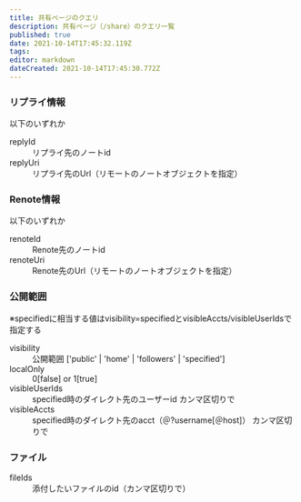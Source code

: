 ```yaml
---
title: 共有ページのクエリ
description: 共有ページ（/share）のクエリ一覧
published: true
date: 2021-10-14T17:45:32.119Z
tags: 
editor: markdown
dateCreated: 2021-10-14T17:45:30.772Z
---
```


### リプライ情報
以下のいずれか

<dl>
<dt>replyId</dt>
<dd>リプライ先のノートid</dd>
<dt>replyUri</dt>
<dd>リプライ先のUrl（リモートのノートオブジェクトを指定）</dd>
</dl>

### Renote情報
以下のいずれか

<dl>
<dt>renoteId</dt>
<dd>Renote先のノートid</dd>
<dt>renoteUri</dt>
<dd>Renote先のUrl（リモートのノートオブジェクトを指定）</dd>
</dl>

### 公開範囲
※specifiedに相当する値はvisibility=specifiedとvisibleAccts/visibleUserIdsで指定する

<dl>
<dt>visibility</dt>
<dd>公開範囲 ['public' | 'home' | 'followers' | 'specified']</dd>
<dt>localOnly</dt>
<dd>0[false] or 1[true]</dd>
<dt>visibleUserIds</dt>
<dd>specified時のダイレクト先のユーザーid カンマ区切りで</dd>
<dt>visibleAccts</dt>
<dd>specified時のダイレクト先のacct（＠?username[＠host]） カンマ区切りで</dd>
</dl>

### ファイル
<dl>
<dt>fileIds</dt>
<dd>添付したいファイルのid（カンマ区切りで）</dd>
</dl>
